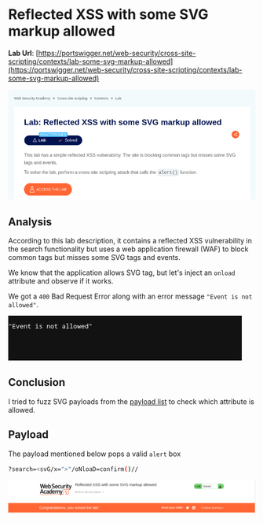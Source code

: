 # Reflected XSS with some SVG markup allowed

**Lab Url**: [https://portswigger.net/web-security/cross-site-scripting/contexts/lab-some-svg-markup-allowed](https://portswigger.net/web-security/cross-site-scripting/contexts/lab-some-svg-markup-allowed)

![Lab Description](img/lab-description.png)

## Analysis

According to this lab description, it contains a reflected XSS vulnerability in the search functionality but uses a web application firewall (WAF) to block common tags but misses some SVG tags and events.

We know that the application allows SVG tag, but let's inject an `onload` attribute and observe if it works.

We got a `400` Bad Request Error along with an error message `"Event is not allowed"`.

![Event Not Allowed](img/event-not-allowed.png)

## Conclusion

I tried to fuzz SVG payloads from the [payload list](https://github.com/blueorionn/xss-payload-list/blob/master/Intruder/xss-payload-list.txt) to check which attribute is allowed.

## Payload

The payload mentioned below pops a valid `alert` box

```bash
?search=<svG/x=">"/oNloaD=confirm()//
```

![Lab Solved](img/lab-solved.png)
